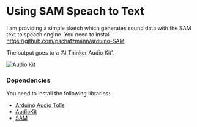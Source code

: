 # Using SAM Speach to Text

I am providing a simple sketch which generates sound data with the SAM text to speach engine.
You need to install https://github.com/pschatzmann/arduino-SAM

The output goes to a ‘AI Thinker Audio Kit’.

<img src="https://pschatzmann.github.io/Resources/img/audio-toolkit.png" alt="Audio Kit" />

### Dependencies

You need to install the following libraries:

- [Arduino Audio Tolls](https://github.com/pschatzmann/arduino-audio-tools)
- [AudioKit](https://github.com/pschatzmann/arduino-audiokit)
- [SAM](https://github.com/pschatzmann/arduino-SAM)



